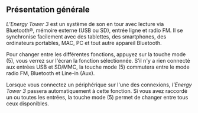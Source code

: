 ## Présentation générale  

*L’Energy Tower 3* est un système de son en tour avec lecture via Bluetooth®, mémoire externe (USB ou SD), entrée ligne et radio FM. Il se synchronise facilement avec des tablettes, des smartphones, des ordinateurs portables, MAC, PC et tout autre appareil Bluetooth. 

Pour changer entre les différentes fonctions, appuyez sur la touche mode (5), vous verrez sur l'écran la fonction sélectionnée. S’il n'y a rien connecté aux entrées USB et SD/MMC, la touche mode (5) commutera entre le mode radio FM, Bluetooth et Line-in (Aux). 

Lorsque vous connectez un périphérique sur l'une des connexions,  *l’Energy Tower 3* passera automatiquement à cette fonction. Si vous avez raccordé un ou toutes les entrées, la touche mode (5) permet de changer entre tous ceux disponibles. 
